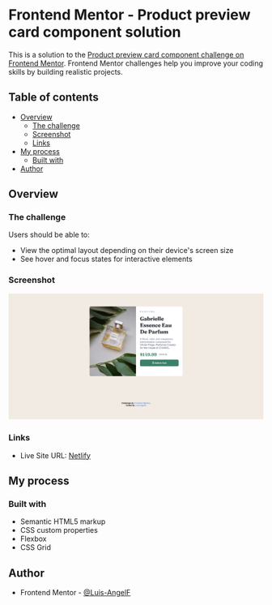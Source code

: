 # Frontend Mentor - Product preview card component solution

This is a solution to the [Product preview card component challenge on Frontend Mentor](https://www.frontendmentor.io/challenges/product-preview-card-component-GO7UmttRfa). Frontend Mentor challenges help you improve your coding skills by building realistic projects. 

## Table of contents

- [Overview](#overview)
  - [The challenge](#the-challenge)
  - [Screenshot](#screenshot)
  - [Links](#links)
- [My process](#my-process)
  - [Built with](#built-with)
- [Author](#author)

## Overview

### The challenge

Users should be able to:

- View the optimal layout depending on their device's screen size
- See hover and focus states for interactive elements

### Screenshot

![](/files/desktop-preview.png)

### Links
- Live Site URL: [Netlify](https://strong-twilight-bbad87.netlify.app/)

## My process

### Built with

- Semantic HTML5 markup
- CSS custom properties
- Flexbox
- CSS Grid

## Author
- Frontend Mentor - [@Luis-AngelF](https://www.frontendmentor.io/profile/Luis-AngelF)
